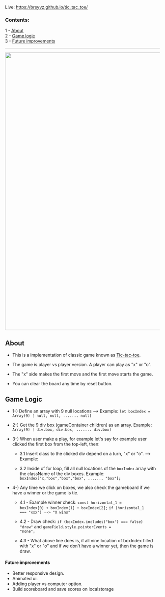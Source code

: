 Live: https://brsyvz.github.io/tic_tac_toe/

### Contents:
1 - [About](#about)\
2 - [Game logic](#gl)\
3 - [Future improvements](#la)
<hr>

<img src="https://user-images.githubusercontent.com/55483569/133097554-e7aea754-d6a3-47db-9cdb-9bd4c7175135.png" width="900">


<h2 id="about">About</h2>

- This is a implementation of classic game known as [Tic-tac-toe](https://en.wikipedia.org/wiki/Tic-tac-toe). 

- The game is player vs player version. A player can play as "x" or "o".

- The "x" side makes the first move and the first move starts the game.

- You can clear the board any time by reset button.



<h2 id="gl">Game Logic</h2>

+ 1-) Define an array  with 9 null locations --> Example: <code>let boxIndex = Array(9) [ null, null, ....... null] </code>

+ 2-) Get the 9 div box (gameContainer children) as an array. Example: <code>Array(9) [ div.box, div.box, ....... div.box] </code>

+ 3-) When user make a play, for example let's say for example user clicked the first box from the top-left, then: 

    + 3.1 Insert class to the clicked div depend on a turn, "x" or "o". --> Example: <div class="box x"></div>

    + 3.2 Inside of for loop, fill all null locations of the <code>boxIndex</code> array with the className of the div boxes. Example: <code>boxIndex["x,"box","box","box", ....... "box"]; </code>

+ 4-) Any time we click on boxes, we also check the gameboard if we have a winner or the game is tie.
    
    + 4.1 - Example winner check: <code>const horizontal_1 = boxIndex[0] + boxIndex[1] + boxIndex[2];</code>  <code>if (horizontal_1 === "xxx") --> "X wins" </code>
    
    + 4.2 - Draw check: <code>if (boxIndex.includes("box") === false) "draw"</code> and <code>gameField.style.pointerEvents = "none";</code>
    
    + 4.3 - What above line does is, if all nine location of boxIndex filled with "x" or "o" and if we don't have a winner yet, then the game is draw.
    

<h4 id="la">Future improvements</h4>

+ Better responsive design.
+ Animated ui.
+ Adding player vs computer option.
+ Build scoreboard and save scores on localstorage
	
